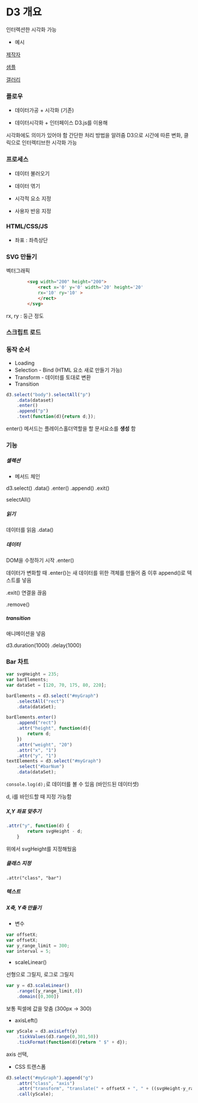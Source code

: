 # D3 개요

인터렉션한 시각화 가능

* 예시

[제작자](https://bost.ocks.org)

[샘플](bl.ocks.org/mbostock)

[갤러리](http://christopheviau.com/d3list/gallery.html)

### 플로우

* 데이터가공 + 시각화 (기존)

* 데이터시각화 + 인터페이스
D3.js를 이용해

시각화에도 의미가 있어야 함
간단한 처리 방법을 알려줌
D3으로 시간에 따른 변화, 클릭으로 인터렉티브한 시각화 가능

### 프로세스

* 데이터 불러오기

* 데이터 엮기

* 시각적 요소 지정

* 사용자 반응 지정

### HTML/CSS/JS

* 좌표 : 좌측상단

### SVG 만들기

벡터그래픽

```html
        <svg width="200" height="200">
            <rect x='0' y='0' width='20' height='20'
            rx='10' ry='10' >
            </rect>
        </svg>
```
rx, ry : 둥근 정도

### 스크립트 로드

### 동작 순서

* Loading
* Selection - Bind (HTML 요소 새로 만들기 가능)
* Transform - 데이터를 토대로 변환
* Transition


```js
d3.select("body").selectAll("p")
    .data(dataset)
    .enter()
    .append("p")
    .text(function(d){return d;});
```
enter() 메서드는 플레이스홀더역할을 할 문서요소를 **생성** 함

### 기능

##### 셀렉션

* 메서드 체인

d3.select()
    .data()
    .enter()
    .append()
    .exit()

selectAll()


##### 읽기

데이터를 읽음
.data()

##### 데이터

DOM을 수정하기 시작
.enter()

데이터가 변화할 때 .enter()는 새 데이터를 위한 객체를 만들어 줌
이후 append()로 텍스트를 넣음

.exit()
연결을 끊음

.remove()

##### transition

애니메이션을 넣음

d3.duration(1000)
    .delay(1000)

### Bar 차트

```js
var svgHeight = 235;
var barElements;
var dataSet = [120, 70, 175, 80, 220];

barElements = d3.select("#myGraph")
    .selectAll("rect")
    .data(dataSet);

barElements.enter()
    .append("rect")
    .attr("height", function(d){
        return d;
    })
    .attr("weight", "20")
    .attr("x", "1")
    .attr("y", "1")
textElements = d3.select("#myGraph")
    .select("#barNum")
    .data(dataSet);
```

`console.log(d);`로 데이터를 볼 수 있음 (바인드된 데이터셋)

d, i를 바인드할 때 지정 가능함

##### X,Y 좌표 맞추기

```js
.attr("y", function(d) {
        return svgHeight - d;
    }
```

위에서 svgHeight를 지정해뒀음

##### 클래스 지정

`.attr("class", "bar")`

##### 텍스트

##### X축, Y축 만들기

* 변수

```js
var offsetX;
var offsetX;
var y_range_limit = 300;
var interval = 5;
```

* scaleLinear()

선형으로 그릴지, 로그로 그릴지

```js
var y = d3.scaleLinear()
    .range([y_range_limit,0])
    .domain([0,300])
```

보통 픽셀에 값을 맞춤 (300px -> 300)

* axisLeft()

```js
var yScale = d3.axisLeft(y)
    .tickValues(d3.range(0,301,50))
    .tickFormat(function(d){return " $" + d});
```

axis 선택, 

* CSS 트랜스폼

```js
d3.select("#myGraph").append("g")
    .attr("class", "axis")
    .attr("transform", "translate(" + offsetX + ", " + ((svgHeight-y_range_limit) - offsetY))
    .call(yScale);
```